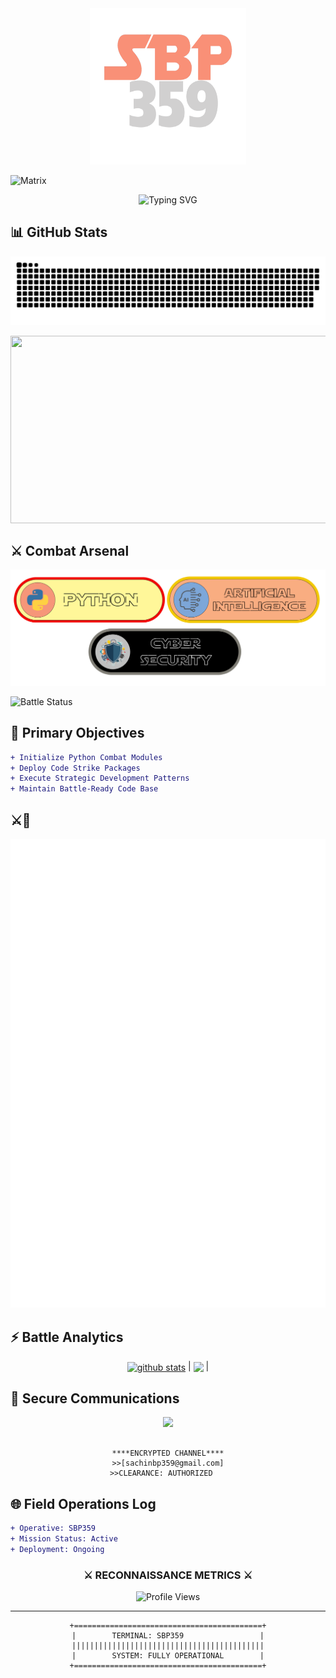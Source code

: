 <div align="center">
    <img src="assets/logo.png" alt="Logo" width="250" height="250">
</div>

![Matrix](https://raw.githubusercontent.com/rodrigograca31/rodrigograca31/master/matrix.svg)
  
<div align="center">
    <img src="https://readme-typing-svg.demolab.com?font=Fira+Code&pause=1000&color=00FF00&background=000000&width=435&lines=System+Boot:+SACHINBP1024;Initializing+Modules;Loading+Dataset...;Network+Connection+Ready!" alt="Typing SVG">
</div>

## 📊 GitHub Stats
![Snake animation](https://raw.githubusercontent.com/SBP359/SBP359/output/dist/github-contribution-grid-snake.svg)


<div align="center">
<img src="https://media.giphy.com/media/LOEFObS6UKzZnz8X9Y/giphy.gif" width="600" height="300" />
</div>

## ⚔️ Combat Arsenal

<div align="center">
    <img src="assets/skills.png" alt="Logo" >
</div>

![Battle Status](https://img.shields.io/badge/STATUS-ACTIVE-E33D28?style=for-the-badge)

</div>

## 🎯 Primary Objectives

```diff
+ Initialize Python Combat Modules
+ Deploy Code Strike Packages
+ Execute Strategic Development Patterns
+ Maintain Battle-Ready Code Base
```

## ⚔️👾
![Metrics](/github-metrics.svg)

## ⚡ Battle Analytics

<div align="center">
<a href="https://github.com/anuraghazra/github-readme-stats"><img align="center" src="https://github-readme-stats.vercel.app/api?username=SBP359&show_icons=true&include_all_commits=true&theme=buefy&hide_border=true" alt="github stats" /></a> | <a href="https://github.com/anuraghazra/github-readme-stats"><img align="center" src="https://github-readme-stats.vercel.app/api/top-langs/?username=SBP359&layout=compact&theme=buefy&hide_border=true" /></a> |

</div>


</div>

## 📡 Secure Communications

<div align="center">

<a href="mailto:sachinbp359@gmail.com">
  <img src="https://img.shields.io/badge/INITIATE_TRANSMISSION-%23000000.svg?&style=for-the-badge&logo=gmail&logoColor=00FF00" />
</a>

```ascii
  
****ENCRYPTED CHANNEL****
>>[sachinbp359@gmail.com]
>>CLEARANCE: AUTHORIZED   

```

</div>

## 🌐 Field Operations Log

```diff
+ Operative: SBP359
+ Mission Status: Active
+ Deployment: Ongoing
```


<div align="center">

### ⚔️ RECONNAISSANCE METRICS ⚔️

![Profile Views](https://komarev.com/ghpvc/?username=SACHINBP1024&color=00FF00&style=flat-square&label=ZONE+INFILTRATIONS)

</div>

---
<div align="center">

```ascii
+==========================================+
|        TERMINAL: SBP359                 |
|||||||||||||||||||||||||||||||||||||||||||
|        SYSTEM: FULLY OPERATIONAL        |
+==========================================+
```

</div>

